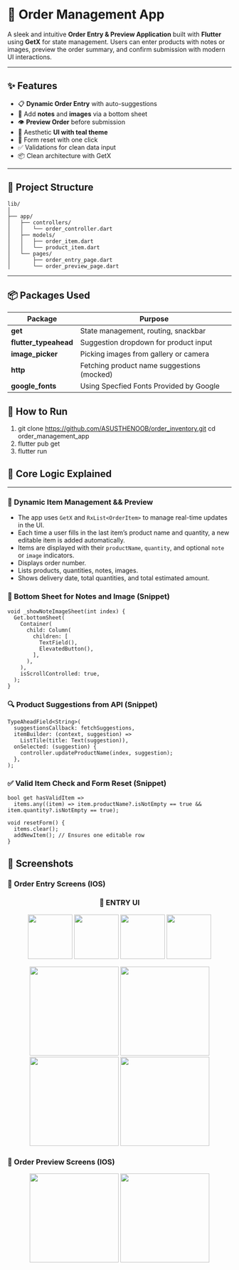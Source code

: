 # 🛒  Order Management App

A sleek and intuitive **Order Entry & Preview Application** built with **Flutter** using **GetX** for state management. Users can enter products with notes or images, preview the order summary, and confirm submission with modern UI interactions.

---

## ✨ Features

- 📋 **Dynamic Order Entry** with auto-suggestions
- 📝 Add **notes** and **images** via a bottom sheet
- 👁️ **Preview Order** before submission
- 🎨 Aesthetic **UI with teal theme**
- 🔄 Form reset with one click
- ✅ Validations for clean data input
- 📦 Clean architecture with GetX

---

## 📂 Project Structure

```text
lib/
│
├── app/
│   ├── controllers/
│   │   └── order_controller.dart
│   ├── models/
│   │   ├── order_item.dart
│   │   └── product_item.dart
│   └── pages/
│       ├── order_entry_page.dart
│       └── order_preview_page.dart
```



---

## 📦 Packages Used

| Package                  | Purpose                                      |
|--------------------------|----------------------------------------------|
| **get**                  | State management, routing, snackbar          |
| **flutter_typeahead**    | Suggestion dropdown for product input        |
| **image_picker**         | Picking images from gallery or camera        |
| **http**                 | Fetching product name suggestions (mocked)   |
| **google_fonts**                 | Using Specfied Fonts Provided by Google


## 🚀 How to Run

1. git clone https://github.com/ASUSTHENOOB/order_inventory.git
cd order_management_app
2. flutter pub get
3. flutter run


## 🧠 Core Logic Explained

---

### 🔄 Dynamic Item Management && Preview

- The app uses `GetX` and `RxList<OrderItem>` to manage real-time updates in the UI.
- Each time a user fills in the last item’s product name and quantity, a new editable item is added automatically.
- Items are displayed with their `productName`, `quantity`, and optional `note` or `image` indicators.
- Displays order number.
- Lists products, quantities, notes, images.
- Shows delivery date, total quantities, and total estimated amount.

### 🧾 Bottom Sheet for Notes and Image (Snippet)

```text
void _showNoteImageSheet(int index) {
  Get.bottomSheet(
    Container(
      child: Column(
        children: [
          TextField(),            
          ElevatedButton(),       
        ],
      ),
    ),
    isScrollControlled: true,
  );
}
```

### 🔍 Product Suggestions from API (Snippet)

```text
TypeAheadField<String>(
  suggestionsCallback: fetchSuggestions,
  itemBuilder: (context, suggestion) =>
    ListTile(title: Text(suggestion)),
  onSelected: (suggestion) {
    controller.updateProductName(index, suggestion);
  },
);
```

### ✅ Valid Item Check and Form Reset (Snippet)

```text
bool get hasValidItem =>
  items.any((item) => item.productName?.isNotEmpty == true && item.quantity?.isNotEmpty == true);

void resetForm() {
  items.clear();
  addNewItem(); // Ensures one editable row
}

```

## 📸 Screenshots

### 📝 Order Entry Screens (IOS)

<h3 align="center">📱 ENTRY UI </h3>

<p align="center">
  <img src="https://github.com/user-attachments/assets/98396d7b-5712-4339-b72d-aede94bb7da7" width="100" />
  <img src="https://github.com/user-attachments/assets/ee63c993-bac9-4877-8313-d05c70c1058e" width="100" />
  <img src="https://github.com/user-attachments/assets/aea1da4d-35f7-4fa5-8b10-479c041a6c57" width="100" />
  <img src="https://github.com/user-attachments/assets/df5a8900-badf-4de5-9621-23da3ea8b794" width="100" />
</p>

<p align="center">
  <img src="https://github.com/user-attachments/assets/2ec6e964-d5cc-4d81-af88-89c172d57433" width="200" />
  <img src="https://github.com/user-attachments/assets/3cd574de-0b43-47b3-bdff-5e77d269f9df" width="200" />
  <img src="https://github.com/user-attachments/assets/d51e2de6-01b8-4acc-8546-8bc5a15a1919" width="200" />
  <img src="https://github.com/user-attachments/assets/e3d8469c-265e-4034-9475-df75bf248d0a" width="200" />

</p>

### 📝 Order Preview Screens (IOS)

<p align="center">
  <img src="https://github.com/user-attachments/assets/bfff5e3b-7e4a-459e-962b-d48b366991d8" width="200" />
  <img src="https://github.com/user-attachments/assets/3ef6f473-175c-4eb6-85c3-d0d3a53c5a80" width="200" />
</p>
